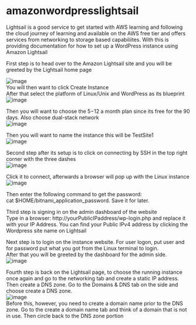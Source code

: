 # amazonwordpresslightsail
Lightsail is a good service to get started with AWS learning and following the cloud journey of learning and available on the AWS free tier and offers services from networking to storage based capabiliites. With this is providing documentation for how to set up a WordPress instance using Amazon Lightsail  

First step is to head over to the Amazon Lightsail site and you will be greeted by the Lightsail home page  

![image](https://github.com/user-attachments/assets/cd7d4f61-145d-4529-ba3d-9fb45a200409)  
You will then want to click Create Instance  
After that select the platform of Linux/Unix and WordPress as its blueprint  
![image](https://github.com/user-attachments/assets/1650fead-da5f-4cb9-b1f8-fb3d305966f2)  

Then you will want to choose the $5-$12 a month plan since its free for the 90 days. Also choose dual-stack network  
![image](https://github.com/user-attachments/assets/0699006f-410b-4072-834e-5b272f862a69)  

Then you will want to name the instance this will be TestSite1  
![image](https://github.com/user-attachments/assets/ea7cbaa6-3b44-4526-ac34-a7c1c9c6f23f)  

Second step after its setup is to click on connecting by SSH in the top right corner with the three dashes  
![image](https://github.com/user-attachments/assets/c0aa92f3-8c1f-4279-b89d-72c1730c9876)  

Click it to connect, afterwards a browser will pop up with the Linux instance  
![image](https://github.com/user-attachments/assets/c72d39e4-d70d-4cc0-ba31-f15c57029749)  

Then enter the following command to get the password:  
cat $HOME/bitnami_application_password. Save it for later.  

Third step is signing in on the admin dashboard of the website  
Type in a browser: http://yourPublicIPaddress/wp-login.php and replace it with your IP Address. You can find your Public IPv4 address by clicking the Wordpress site name on Lightsail  

Next step is to login on the instance website. For user logon, put user and for password put what you got from the Linux terminal to login.  
After that you will be greeted by the dashboard for the admin side.  
![image](https://github.com/user-attachments/assets/6001b906-7713-4bd5-a20b-563084bde7bb)  

Fourth step is back on the Lightsail page, to choose the running instance once again and go to the networking tab and create a static IP address.  
Then create a DNS zone. Go to the Domains & DNS tab on the side and choose create a DNS zone.  
![image](https://github.com/user-attachments/assets/08c0dd13-eb3e-4fe3-bf4d-a002c7ded4c5)  
Before this, however, you need to create a domain name prior to the DNS zone. Go to the create a domain name tab and think of a domain that is not in use. Then circle back to the DNS zone portion  




